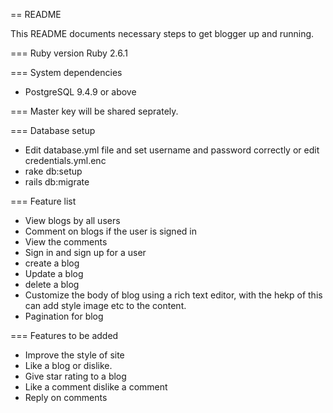 == README

This README documents necessary steps to get blogger up and running.

=== Ruby version
  Ruby 2.6.1

=== System dependencies
  * PostgreSQL 9.4.9 or above

===
    Master key will be shared seprately.


=== Database setup
  * Edit database.yml file and set username and password correctly or edit credentials.yml.enc
  * rake db:setup
  * rails db:migrate

=== Feature list

  * View blogs by all users
  * Comment on blogs if the user is signed in
  * View the comments
  * Sign in and sign up for a user
  * create a blog
  * Update a blog
  * delete a blog
  * Customize the body of blog using a rich text editor, with the hekp of this can add style image etc to the content.
  * Pagination for blog

=== Features to be added

  * Improve the style of site
  * Like a blog or dislike.
  * Give star rating to a blog
  * Like a comment dislike a comment
  * Reply on comments


